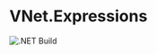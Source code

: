 # VNet.Expressions

![.NET Build](https://github.com/PrimeEagle/VNet.Expressions/actions/workflows/build-dotnet.yml/badge.svg)
